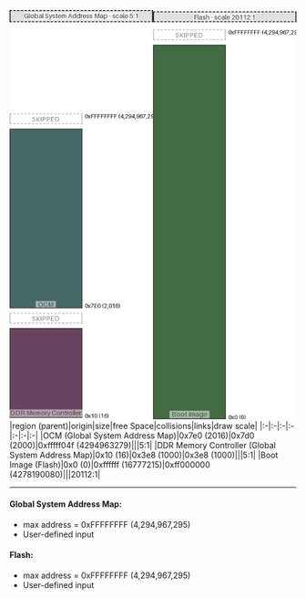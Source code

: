 ![memory map diagram](A8_region_freespace_exceeds_height-higher_maxaddress_set_redux.png)
|region (parent)|origin|size|free Space|collisions|links|draw scale|
|:-|:-|:-|:-|:-|:-|:-|
|<span style='color:(11, 54, 55)'>OCM (Global System Address Map)</span>|0x7e0 (2016)|0x7d0 (2000)|0xfffff04f (4294963279)|||5:1|
|<span style='color:(54, 5, 42)'>DDR Memory Controller (Global System Address Map)</span>|0x10 (16)|0x3e8 (1000)|0x3e8 (1000)|||5:1|
|<span style='color:(5, 58, 2)'>Boot Image (Flash)</span>|0x0 (0)|0xffffff (16777215)|0xff000000 (4278190080)|||20112:1|

---
#### Global System Address Map:
- max address = 0xFFFFFFFF (4,294,967,295)
- User-defined input
#### Flash:
- max address = 0xFFFFFFFF (4,294,967,295)
- User-defined input